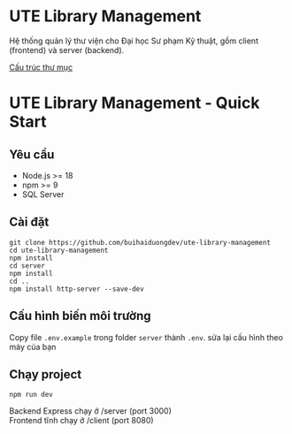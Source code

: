 ﻿# UTE Library Management

Hệ thống quản lý thư viện cho Đại học Sư phạm Kỹ thuật, gồm client (frontend) và server (backend).

[Cấu trúc thư mục](structure.txt)
# UTE Library Management - Quick Start

## Yêu cầu
- Node.js >= 18
- npm >= 9
- SQL Server

## Cài đặt
```
git clone https://github.com/buihaiduongdev/ute-library-management
cd ute-library-management
npm install
cd server
npm install
cd ..
npm install http-server --save-dev
```

## Cấu hình biến môi trường

Copy file `.env.example` trong folder `server` thành `.env`.
sửa lại cấu hình theo máy của bạn

## Chạy project
```
npm run dev
```
Backend Express chạy ở /server (port 3000)<br />
Frontend tĩnh chạy ở /client (port 8080)


